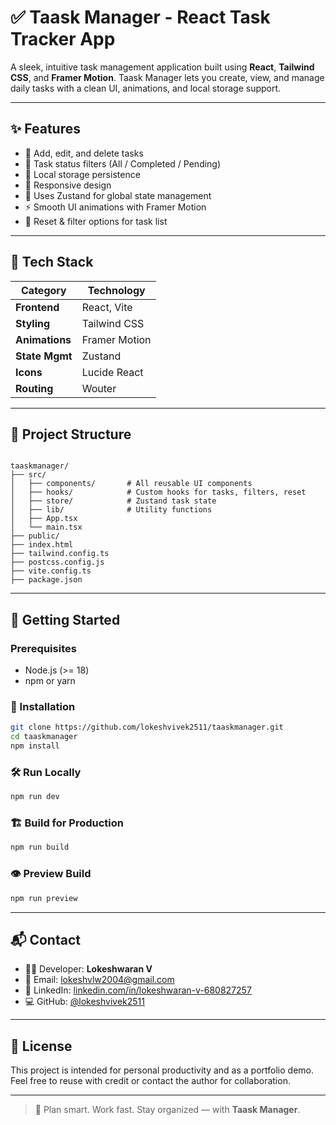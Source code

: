
# ✅ Taask Manager - React Task Tracker App

A sleek, intuitive task management application built using **React**, **Tailwind CSS**, and **Framer Motion**. Taask Manager lets you create, view, and manage daily tasks with a clean UI, animations, and local storage support.

---

## ✨ Features

- 📝 Add, edit, and delete tasks
- 🚦 Task status filters (All / Completed / Pending)
- 💾 Local storage persistence
- 🎨 Responsive design
- 🧠 Uses Zustand for global state management
- ⚡ Smooth UI animations with Framer Motion
- 📌 Reset & filter options for task list

---

## 🧱 Tech Stack

| Category        | Technology                        |
|----------------|------------------------------------|
| **Frontend**    | React, Vite                       |
| **Styling**     | Tailwind CSS                      |
| **Animations**  | Framer Motion                     |
| **State Mgmt**  | Zustand                           |
| **Icons**       | Lucide React                      |
| **Routing**     | Wouter                            |

---

## 📁 Project Structure

```

taaskmanager/
├── src/
│   ├── components/       # All reusable UI components
│   ├── hooks/            # Custom hooks for tasks, filters, reset
│   ├── store/            # Zustand task state
│   ├── lib/              # Utility functions
│   ├── App.tsx
│   └── main.tsx
├── public/
├── index.html
├── tailwind.config.ts
├── postcss.config.js
├── vite.config.ts
├── package.json

````

---

## 🚀 Getting Started

### Prerequisites

- Node.js (>= 18)
- npm or yarn

### 🧩 Installation

```bash
git clone https://github.com/lokeshvivek2511/taaskmanager.git
cd taaskmanager
npm install
````

### 🛠 Run Locally

```bash
npm run dev
```

### 🏗 Build for Production

```bash
npm run build
```

### 👁 Preview Build

```bash
npm run preview
```

---

## 📬 Contact

* 👨‍💻 Developer: **Lokeshwaran V**
* 📧 Email: [lokeshvlw2004@gmail.com](mailto:lokeshvlw2004@gmail.com)
* 🔗 LinkedIn: [linkedin.com/in/lokeshwaran-v-680827257](https://linkedin.com/in/lokeshwaran-v-680827257)
* 💻 GitHub: [@lokeshvivek2511](https://github.com/lokeshvivek2511)

---

## 📝 License

This project is intended for personal productivity and as a portfolio demo. Feel free to reuse with credit or contact the author for collaboration.

---

> 🧠 Plan smart. Work fast. Stay organized — with **Taask Manager**.


